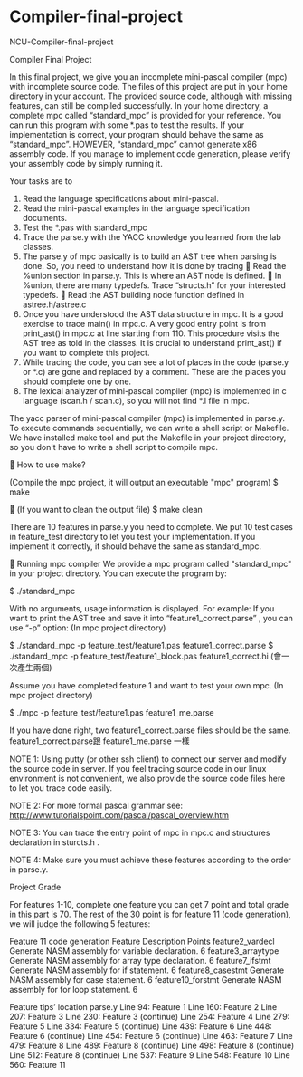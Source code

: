 Compiler-final-project
======================

NCU-Compiler-final-project


Compiler Final Project

In this final project, we give you an incomplete mini-pascal compiler (mpc) with incomplete source code. The files of this project are put in your home directory in your account. The provided source code, although with missing features, can still be compiled successfully. 
In your home directory, a complete mpc called “standard_mpc” is provided for your reference. You can run this program with some *.pas to test the results. If your implementation is correct, your program should behave the same as “standard_mpc”. HOWEVER, “standard_mpc” cannot generate x86 assembly code. If you manage to implement code generation, please verify your assembly code by simply running it.

Your tasks are to
1.	Read the language specifications about mini-pascal.
2.	Read the mini-pascal examples in the language specification documents.
3.	Test the *.pas with standard_mpc 
4.	Trace the parse.y with the YACC knowledge you learned from the lab classes.
5.	The parse.y of mpc basically is to build an AST tree when parsing is done. So, you need to understand how it is done by tracing 
    	Read the %union section in parse.y. This is where an AST node is defined.
    	In %union, there are many typedefs. Trace “structs.h” for your interested typedefs.
    	Read the AST building node function defined in astree.h/astree.c
6.	Once you have understood the AST data structure in mpc. It is a good exercise to trace main() in mpc.c. A very good entry point      is from print_ast() in mpc.c at line starting from 110. This procedure visits the AST tree as told in the classes. It is crucial     to understand print_ast() if you want to complete this project.
7.	While tracing the code, you can see a lot of places in the code (parse.y or *.c) are gone and replaced by a comment. These are       the places you should complete one by one.
8.	The lexical analyzer of mini-pascal compiler (mpc) is implemented in c language (scan.h / scan.c), so you will not find *.l file     in mpc.

The yacc parser of mini-pascal compiler (mpc) is implemented in parse.y. To execute commands sequentially, we can write a shell script or Makefile. We have installed make tool and put the Makefile in your project directory, so you don't have to write a shell script to compile mpc.

	How to use make?

(Compile the mpc project, it will output an executable "mpc" program)
  $ make

	(If you want to clean the output file)
  $ make clean

There are 10 features in parse.y you need to complete. We put 10 test cases in feature_test directory to let you test your implementation. If you implement it correctly, it should behave the same as standard_mpc.

	Running mpc compiler
We provide a mpc program called "standard_mpc" in your project directory. You can execute the program by: 

  $ ./standard_mpc

With no arguments, usage information is displayed. 
For example:
If you want to print the AST tree and save it into “feature1_correct.parse” , you can use “-p” option: (In mpc project directory)

  $ ./standard_mpc -p feature_test/feature1.pas feature1_correct.parse
  $ ./standard_mpc -p feature_test/feature1_block.pas feature1_correct.hi (會一次產生兩個)

Assume you have completed feature 1 and want to test your own mpc.
(In mpc project directory)

  $ ./mpc -p feature_test/feature1.pas feature1_me.parse

If you have done right, two feature1_correct.parse files should be the same.
feature1_correct.parse跟 feature1_me.parse 一樣

NOTE 1:
Using putty (or other ssh client) to connect our server and modify the source code in server.
If you feel tracing source code in our linux environment is not convenient, we also provide the source code files here to let you trace code easily.  

NOTE 2:
For more formal pascal grammar see:
http://www.tutorialspoint.com/pascal/pascal_overview.htm

NOTE 3:
You can trace the entry point of mpc in mpc.c and structures declaration in sturcts.h .

NOTE 4:
Make sure you must achieve these features according to the order in parse.y.


Project Grade

For features 1-10, complete one feature you can get 7 point and total grade in this part is 70. The rest of the 30 point is for feature 11 (code generation), we will judge the following 5 features:

Feature 11 code generation
Feature	Description	Points
feature2_vardecl	Generate NASM assembly for variable declaration.	6
feature3_arraytype	Generate NASM assembly for array type declaration.	6
feature7_ifstmt	Generate NASM assembly for if statement.	6
feature8_casestmt	Generate NASM assembly for case statement.	6
feature10_forstmt	Generate NASM assembly for for loop statement.	6

Feature tips’ location
parse.y 
  Line 94:            Feature 1
	Line 160:           Feature 2
	Line 207:           Feature 3
	Line 230:           Feature 3 (continue)
	Line 254:           Feature 4
	Line 279: 	        Feature 5 
	Line 334:           Feature 5 (continue)
	Line 439:           Feature 6
	Line 448:           Feature 6 (continue)
	Line 454:           Feature 6 (continue)
	Line 463:           Feature 7
	Line 479:           Feature 8
	Line 489:           Feature 8 (continue)
	Line 498:           Feature 8 (continue)
	Line 512:           Feature 8 (continue)
	Line 537:           Feature 9
	Line 548:           Feature 10
	Line 560: 		      Feature 11

